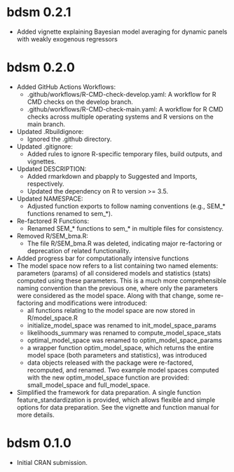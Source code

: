 # bdsm 0.2.1

* Added vignette explaining Bayesian model averaging for dynamic panels with weakly exogenous regressors

# bdsm 0.2.0

* Added GitHub Actions Workflows:
    * .github/workflows/R-CMD-check-develop.yaml: A workflow for R CMD checks on the develop branch.
    * .github/workflows/R-CMD-check-main.yaml: A workflow for R CMD checks across multiple operating systems and R versions on the main branch.
* Updated .Rbuildignore:
    * Ignored the .github directory.
* Updated .gitignore:
    * Added rules to ignore R-specific temporary files, build outputs, and vignettes.
* Updated DESCRIPTION:
    * Added rmarkdown and pbapply to Suggested and Imports, respectively.
    * Updated the dependency on R to version >= 3.5.
* Updated NAMESPACE:
    * Adjusted function exports to follow naming conventions (e.g., SEM_* functions renamed to sem_*).
* Re-factored R Functions:
    * Renamed SEM_* functions to sem_* in multiple files for consistency.
* Removed R/SEM_bma.R:
    * The file R/SEM_bma.R was deleted, indicating major re-factoring or deprecation of related functionality.
* Added progress bar for computationally intensive functions
* The model space now refers to a list containing two named elements: parameters (params) of all considered models and statistics (stats) computed using these parameters. 
This is a much more comprehensible naming convention than the previous one, where only the parameters were considered as the model space. 
Along with that change, some re-factoring and modifications were introduced:
    * all functions relating to the model space are now stored in R/model_space.R
    * initialize_model_space was renamed to init_model_space_params
    * likelihoods_summary was renamed to compute_model_space_stats
    * optimal_model_space was renamed to optim_model_space_params
    * a wrapper function optim_model_space, which returns the entire model space (both parameters and statistics), was introduced
    * data objects released with the package were re-factored, recomputed, and renamed. Two example model spaces computed with the new optim_model_space function are provided: small_model_space and full_model_space.
* Simplified the framework for data preparation. 
A single function feature_standardization is provided, which allows flexible and simple options for data preparation. 
See the vignette and function manual for more details. 

# bdsm 0.1.0

* Initial CRAN submission.
